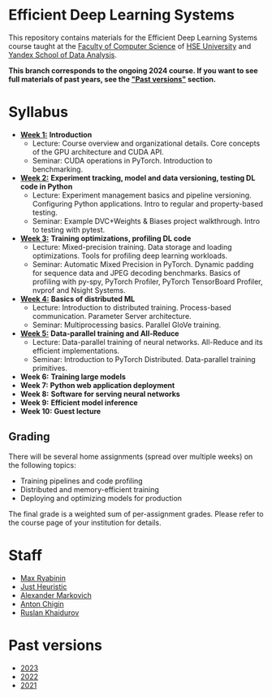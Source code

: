 # Efficient Deep Learning Systems
This repository contains materials for the Efficient Deep Learning Systems course taught at the [Faculty of Computer Science](https://cs.hse.ru/en/) of [HSE University](https://www.hse.ru/en/) and [Yandex School of Data Analysis](https://academy.yandex.com/dataschool/).

__This branch corresponds to the ongoing 2024 course. If you want to see full materials of past years, see the ["Past versions"](#past-versions) section.__

# Syllabus
- [__Week 1:__](./week01_intro) __Introduction__
  - Lecture: Course overview and organizational details. Core concepts of the GPU architecture and CUDA API.
  - Seminar: CUDA operations in PyTorch. Introduction to benchmarking.
- [__Week 2:__](./week02_management_and_testing) __Experiment tracking, model and data versioning, testing DL code in Python__
  - Lecture: Experiment management basics and pipeline versioning. Configuring Python applications. Intro to regular and property-based testing.
  - Seminar: Example DVC+Weights & Biases project walkthrough. Intro to testing with pytest.
- [__Week 3:__](./week03_fast_pipelines) __Training optimizations, profiling DL code__
  - Lecture: Mixed-precision training. Data storage and loading optimizations. Tools for profiling deep learning workloads. 
  - Seminar: Automatic Mixed Precision in PyTorch. Dynamic padding for sequence data and JPEG decoding benchmarks. Basics of profiling with py-spy, PyTorch Profiler, PyTorch TensorBoard Profiler, nvprof and Nsight Systems.
- [__Week 4:__](./week04_distributed) __Basics of distributed ML__
  - Lecture: Introduction to distributed training. Process-based communication. Parameter Server architecture.
  - Seminar: Multiprocessing basics. Parallel GloVe training.
- [__Week 5:__](./week05_data_parallel) __Data-parallel training and All-Reduce__
  - Lecture: Data-parallel training of neural networks. All-Reduce and its efficient implementations.
  - Seminar: Introduction to PyTorch Distributed. Data-parallel training primitives.
- __Week 6:__ __Training large models__
- __Week 7:__ __Python web application deployment__
- __Week 8:__ __Software for serving neural networks__
- __Week 9:__ __Efficient model inference__
- __Week 10:__ __Guest lecture__

## Grading
There will be several home assignments (spread over multiple weeks) on the following topics:
- Training pipelines and code profiling
- Distributed and memory-efficient training
- Deploying and optimizing models for production

The final grade is a weighted sum of per-assignment grades.
Please refer to the course page of your institution for details.

# Staff
- [Max Ryabinin](https://github.com/mryab)
- [Just Heuristic](https://github.com/justheuristic)
- [Alexander Markovich](https://github.com/markovka17)
- [Anton Chigin](https://github.com/achigin)
- [Ruslan Khaidurov](https://github.com/newokaerinasai)

# Past versions
- [2023](https://github.com/mryab/efficient-dl-systems/tree/2023)
- [2022](https://github.com/mryab/efficient-dl-systems/tree/2022)
- [2021](https://github.com/yandexdataschool/dlatscale_draft)

